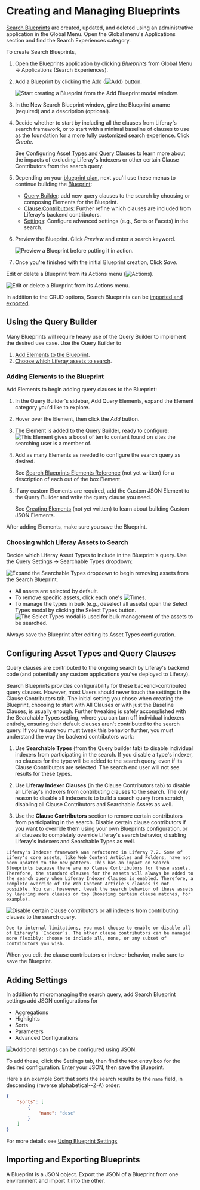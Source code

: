 # Creating and Managing Blueprints

[Search Blueprints](./understanding-search-blueprints.md) are created, updated, and deleted using an administrative application in the Global Menu. Open the Global menu's Applications section and find the Search Experiences category.

To create Search Blueprints,

1. Open the Blueprints application by clicking _Blueprints_ from Global Menu &rarr; Applications (Search Experiences).

1. Add a Blueprint by clicking the Add (![Add](../../../images/icon-add.png)) button.

   ![Start creating a Blueprint from the Add Blueprint modal window.](./creating-and-managing-blueprints/images/02.png)

1. In the New Search Blueprint window, give the Blueprint a name (required) and a description (optional).

1. Decide whether to start by including all the clauses from Liferay's search framework, or to start with a minimal baseline of clauses to use as the foundation for a more fully customized search experience. Click _Create_.

   See [Configuring Asset Types and Query Clauses](#configuring-asset-types-and-query-clauses) to learn more about the impacts of excluding Liferay's Indexers or other certain Clause Contributors from the search query.

1. Depending on your [blueprint plan](./planning-a-blueprint.md), next you'll use these menus to continue building the [Blueprint](./understanding-search-blueprints.md#what-is-a-blueprint):

   - [Query Builder](#using-the-query-builder): add new query clauses to the search by choosing or composing Elements for the Blueprint.
   - [Clause Contributors](#configuring-default-clauses): Further refine which clauses are included from Liferay's backend contributors. 
   - [Settings](#adding-settings): Configure advanced settings (e.g., Sorts or Facets) in the search.

1. Preview the Blueprint. Click _Preview_ and enter a search keyword.

   ![Preview a Blueprint before putting it in action.](./creating-and-managing-blueprints/images/01.png)

1. Once you're finished with the initial Blueprint creation, Click _Save_.

Edit or delete a Blueprint from its Actions menu (![Actions](../../../images/icon-actions.png)).

![Edit or delete a Blueprint from its Actions menu.](./creating-and-managing-blueprints/images/03.png)

<!-- SME Question: what about editing or deleting a blueprint while in use? do we have any safety mechanism for this? maybe a warning to the user? should we say something about it here? -->


<!-- SME Question: How about Import/Export? Postponed? Please confirm. -->
In addition to the CRUD options, Search Blueprints can be [imported and exported](#importing-and-exporting-blueprints).

## Using the Query Builder

Many Blueprints will require heavy use of the Query Builder to implement the desired use case. Use the Query Builder to

1. [Add Elements to the Blueprint](#adding-elements-to-the-blueprint).
1. [Choose which Liferay assets to search](#choosing-which-liferay-assets-to-search).

### Adding Elements to the Blueprint

Add Elements to begin adding query clauses to the Blueprint:

1. In the Query Builder's sidebar, Add Query Elements, expand the Element category you'd like to explore.
1. Hover over the Element, then click the _Add_ button.
1. The Element is added to the Query Builder, ready to configure:
   ![This Element gives a boost of ten to content found on sites the searching user is a member of.](./creating-and-managing-blueprints/images/04.png)
1. Add as many Elements as needed to configure the search query as desired.

   See [Search Blueprints Elements Reference](./search-blueprints-elements-reference.md) (not yet written) for a description of each out of the box Element.

1. If any custom Elements are required, add the Custom JSON Element to the Query Builder and write the query clause you need.

   See [Creating Elements](./creating-elements.md) (not yet written) to learn about building Custom JSON Elements.

<!-- TODO: Remove not yet written statements when written -->

After adding Elements, make sure you save the Blueprint.

### Choosing which Liferay Assets to Search

Decide which Liferay Asset Types to include in the Blueprint's query. Use the Query Settings &rarr; Searchable Types dropdown:

![Expand the Searchable Types dropdown to begin removing assets from the Search Blueprint.](./creating-and-managing-blueprints/images/05.png)

- All assets are selected by default.
- To remove specific assets, click each one's ![Times](./../../../images/icon-times.png).
- To manage the types in bulk (e.g., deselect all assets) open the Select Types modal by clicking the Select Types button.
    ![The Select Types modal is used for bulk management of the assets to be searched.](./creating-and-managing-blueprints/images/06.png)

<!-- SME Question: What are the repercussions of choosing all, or none? Do I need to add information based on https://docs.google.com/document/d/1i3TI3F2ieswmyukKduDLPsYtaTUfbLAOBYQ-ru1yFDI/edit ? -->
<!-- It's important to understand the interplay between indexers, asset types selection, and the clause contributors configuration this can be done in the next section --> 

Always save the Blueprint after editing its Asset Types configuration.

## Configuring Asset Types and Query Clauses
<!-- possibly a confusing heading, particularly as it follows ### Choosing which Liferay Assets to Search -->
<!-- Andre suggests it is not a good idea for most blueprints users to edit the clause contributors. we could move this content into a separate article and link to it from this article -->

Query clauses are contributed to the ongoing search by Liferay's backend code (and potentially any custom applications you've deployed to Liferay).

Search Blueprints provides configurability for these backend-contributed query clauses. However, most Users should never touch the settings in the Clause Contributors tab. The initial setting you chose when creating the Blueprint, choosing to start with All Clauses or with just the Baseline Clauses, is usually enough. Further tweaking is safely accomplished with the Searchable Types setting, where you can turn off individual indexers entirely, ensuring their default clauses aren't contributed to the search query. If you're sure you must tweak this behavior further, you must understand the way the backend contributors work:

1. Use **Searchable Types** (from the Query builder tab) to disable individual indexers from participating in the search. If you disable a type's indexer, no clauses for the type will be added to the search query, even if its Clause Contributors are selected. The search end user will not see results for these types.

1. Use **Liferay Indexer Clauses** (in the Clause Contributors tab) to disable all Liferay's indexers from contributing clauses to the search. The only reason to disable all indexers is to build a search query from scratch, disabling all Clause Contributors and Searchable Assets as well. 

1. Use the **Clause Contributors** section to remove certain contributors from participating in the search. Disable certain clause contributors if you want to override them using your own Blueprints configuration, or all clauses to completely override Liferay's search behavior, disabling Liferay's Indexers and Searchable Types as well.

```{important}
Liferay's Indexer framework was refactored in Liferay 7.2. Some of Lifery's core assets, like Web Content Articles and Folders, have not been updated to the new pattern. This has an impact on Search Blueprints because there are no Clause Contributors for these assets. Therefore, the standard clauses for the assets will always be added to the search query when Liferay Indexer Clauses is enabled. Therefore, a complete override of the Web Content Article's clauses is not possible. You can, hoswever, tweak the search behavior of these assets by layering more clauses on top (boosting certain clause matches, for example).
```

![Disable certain clause contributors or all indexers from contributing clauses to the search query.](./creating-and-managing-blueprints/images/07.png)

```{note}
Due to internal limitations, you must choose to enable or disable all of Liferay's `Indexer`s. The other clause contributors can be managed more flexibly: choose to include all, none, or any subset of contributors you wish.
```

When you edit the clause contributors or indexer behavior, make sure to save the Blueprint.

<!-- TODO: Read and incorporate Andre's GDoc content:  https://docs.google.com/document/d/1i3TI3F2ieswmyukKduDLPsYtaTUfbLAOBYQ-ru1yFDI/edit -->

## Adding Settings

In addition to micromanaging the search query, add Search Blueprint settings add JSON configurations for

- Aggregations
- Highlights
- Sorts
- Parameters
- Advanced Configurations

![Additional settings can be configured using JSON.](./creating-and-managing-blueprints/images/08.png)

To add these, click the Settings tab, then find the text entry box for the desired configuration. Enter your JSON, then save the Blueprint.

Here's an example Sort that sorts the search results by the `name` field, in descending (reverse alphabetical--Z-A) order:

```json
{
	"sorts": [
		{
			"name": "desc"
		}
	]
}
```

For more details see [Using Blueprint Settings](./using-blueprint-settings.md)

## Importing and Exporting Blueprints

<!-- Not in master as of 12/8/2021 -->

A Blueprint is a JSON object. Export the JSON of a Blueprint from one environment and import it into the other.

<!-- Should be able to import and export the JSON of a blueprint. -->
